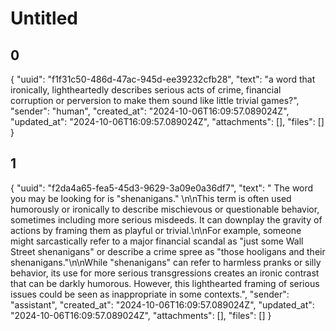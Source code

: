 # Untitled

## 0

{
  "uuid": "f1f31c50-486d-47ac-945d-ee39232cfb28",
  "text": "a word that ironically, lightheartedly describes serious acts of crime, financial corruption or perversion to make them sound like little trivial games?",
  "sender": "human",
  "created_at": "2024-10-06T16:09:57.089024Z",
  "updated_at": "2024-10-06T16:09:57.089024Z",
  "attachments": [],
  "files": []
}

## 1

{
  "uuid": "f2da4a65-fea5-45d3-9629-3a09e0a36df7",
  "text": " The word you may be looking for is \"shenanigans.\" \n\nThis term is often used humorously or ironically to describe mischievous or questionable behavior, sometimes including more serious misdeeds. It can downplay the gravity of actions by framing them as playful or trivial.\n\nFor example, someone might sarcastically refer to a major financial scandal as \"just some Wall Street shenanigans\" or describe a crime spree as \"those hooligans and their shenanigans.\"\n\nWhile \"shenanigans\" can refer to harmless pranks or silly behavior, its use for more serious transgressions creates an ironic contrast that can be darkly humorous. However, this lighthearted framing of serious issues could be seen as inappropriate in some contexts.",
  "sender": "assistant",
  "created_at": "2024-10-06T16:09:57.089024Z",
  "updated_at": "2024-10-06T16:09:57.089024Z",
  "attachments": [],
  "files": []
}
